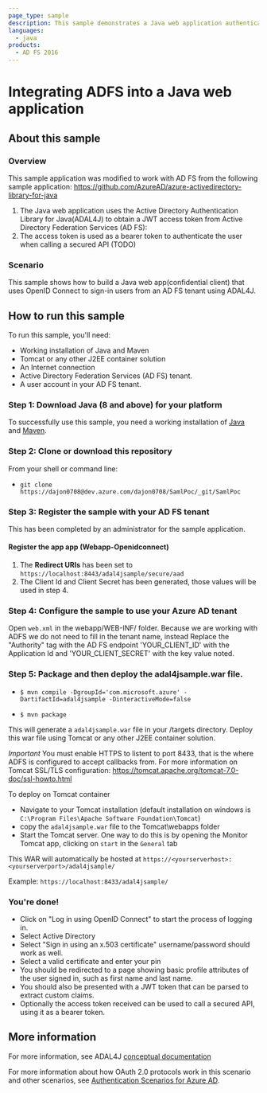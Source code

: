 ```yaml
---
page_type: sample
description: This sample demonstrates a Java web application authenticating via AD FS with the option to access a secured API resource.
languages:
  - java
products:
  - AD FS 2016
---
```


# Integrating ADFS into a Java web application

## About this sample

### Overview

This sample application was modified to work with AD FS from the following sample application: https://github.com/AzureAD/azure-activedirectory-library-for-java

1. The Java web application uses the Active Directory Authentication Library for Java(ADAL4J) to obtain a JWT access token from Active Directory Federation Services (AD FS):
2. The access token is used as a bearer token to authenticate the user when calling a secured API (TODO)

### Scenario

This sample shows how to build a Java web app(confidential client) that uses OpenID Connect to sign-in users from an AD FS tenant using ADAL4J. 

## How to run this sample

To run this sample, you'll need:

- Working installation of Java and Maven
- Tomcat or any other J2EE container solution
- An Internet connection
- Active Directory Federation Services (AD FS) tenant. 
- A user account in your AD FS tenant. 

### Step 1: Download Java (8 and above) for your platform

To successfully use this sample, you need a working installation of [Java](http://www.oracle.com/technetwork/java/javase/downloads/index.html) and [Maven](https://maven.apache.org/).

### Step 2:  Clone or download this repository

From your shell or command line:

- `git clone https://dajon0708@dev.azure.com/dajon0708/SamlPoc/_git/SamlPoc`

### Step 3:  Register the sample with your AD FS tenant

This has been completed by an administrator for the sample application.

#### Register the app app (Webapp-Openidconnect)

1. The **Redirect URIs** has been set to `https://localhost:8443/adal4jsample/secure/aad`
1. The Client Id and Client Secret has been generated, those values will be used in step 4.

### Step 4:  Configure the sample to use your Azure AD tenant

Open `web.xml` in the webapp/WEB-INF/ folder. Because we are working with ADFS we do not need to fill in the tenant name, instead Replace the "Authority" tag with the AD FS endpoint 'YOUR_CLIENT_ID' with the Application Id and 'YOUR_CLIENT_SECRET' with the key value noted.

### Step 5: Package and then deploy the adal4jsample.war file.

- `$ mvn compile -DgroupId='com.microsoft.azure' -DartifactId=adal4jsample -DinteractiveMode=false`

- `$ mvn package`

This will generate a `adal4jsample.war` file in your /targets directory. Deploy this war file using Tomcat or any other J2EE container solution. 

*Important* You must enable HTTPS to listent to port 8433, that is the where ADFS is configured to accept callbacks from. For more information on Tomcat SSL/TLS configuration: https://tomcat.apache.org/tomcat-7.0-doc/ssl-howto.html


To deploy on Tomcat container
- Navigate to your Tomcat installation (default installation on windows is `C:\Program Files\Apache Software Foundation\Tomcat`)
- copy the `adal4jsample.war` file to the Tomcat\webapps folder 
- Start the Tomcat server. One way to do this is by opening the Monitor Tomcat app, clicking on `start` in the `General` tab

This WAR will automatically be hosted at `https://<yourserverhost>:<yourserverport>/adal4jsample/`


Example: `https://localhost:8433/adal4jsample/`

### You're done!

- Click on "Log in using OpenID Connect" to start the process of logging in.
- Select Active Directory
- Select "Sign in using an x.503 certificate" username/password should work as well.
- Select a valid certificate and enter your pin
- You should be redirected to a page showing basic profile attributes of the user signed in, such as first name and last name.
- You should also be presented with a JWT token that can be parsed to extract custom claims.
- Optionally the access token received can be used to call a secured API, using it as a bearer token. 


## More information

For more information, see ADAL4J [conceptual documentation](https://github.com/AzureAD/azure-activedirectory-library-for-java/wiki)

For more information about how OAuth 2.0 protocols work in this scenario and other scenarios, see [Authentication Scenarios for Azure AD](http://go.microsoft.com/fwlink/?LinkId=394414).
